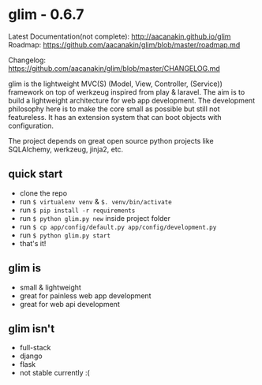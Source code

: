 glim - 0.6.7
=============
Latest Documentation(not complete): http://aacanakin.github.io/glim
Roadmap: https://github.com/aacanakin/glim/blob/master/roadmap.md

Changelog: https://github.com/aacanakin/glim/blob/master/CHANGELOG.md

glim is the lightweight MVC(S) (Model, View, Controller, (Service)) framework on top of werkzeug inspired from play & laravel. The aim is to build a lightweight architecture for web app development. The development philosophy here is to make the core small as possible but still not featureless. It has an extension system that can boot objects with configuration.

The project depends on great open source python projects like SQLAlchemy, werkzeug, jinja2, etc.

quick start
-----------
- clone the repo
- run `$ virtualenv venv` & `$. venv/bin/activate`
- run `$ pip install -r requirements`
- run `$ python glim.py new` inside project folder
- run `$ cp app/config/default.py app/config/development.py`
- run `$ python glim.py start`
- that's it!

glim is
-------
- small & lightweight
- great for painless web app development
- great for web api development

glim isn't
----------
- full-stack
- django
- flask
- not stable currently :(